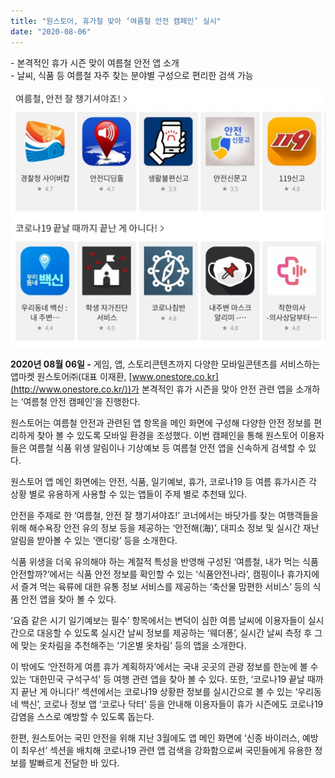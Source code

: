 ```yaml
---
title: "원스토어, 휴가철 맞아 ‘여름철 안전 캠페인’ 실시"
date: "2020-08-06"
---
```


\- 본격적인 휴가 시즌 맞이 여름철 안전 앱 소개  
\- 날씨, 식품 등 여름철 자주 찾는 분야별 구성으로 편리한 검색 가능

![](images/원스토어-이미지-1024x837.jpg)

**2020년 08월 06일 -** 게임, 앱, 스토리콘텐츠까지 다양한 모바일콘텐츠를 서비스하는 앱마켓 원스토어㈜(대표 이재환, [www.onestore.co.kr](http://www.onestore.co.kr/))가 본격적인 휴가 시즌을 맞아 안전 관련 앱을 소개하는 ‘여름철 안전 캠페인’을 진행한다.

원스토어는 여름철 안전과 관련된 앱 항목을 메인 화면에 구성해 다양한 안전 정보를 편리하게 찾아 볼 수 있도록 모바일 환경을 조성했다. 이번 캠페인을 통해 원스토어 이용자들은 여름철 식품 위생 알림이나 기상예보 등 여름철 안전 앱을 신속하게 검색할 수 있다.

원스토어 앱 메인 화면에는 안전, 식품, 일기예보, 휴가, 코로나19 등 여름 휴가시즌 각 상황 별로 유용하게 사용할 수 있는 앱들이 주제 별로 추천돼 있다.

안전을 주제로 한 ‘여름철, 안전 잘 챙기셔야죠!’ 코너에서는 바닷가를 찾는 여행객들을 위해 해수욕장 안전 유의 정보 등을 제공하는 ‘안전해(海)’, 대피소 정보 및 실시간 재난 알림을 받아볼 수 있는 ‘랜디랑’ 등을 소개한다.

식품 위생을 더욱 유의해야 하는 계절적 특성을 반영해 구성된 ‘여름철, 내가 먹는 식품 안전할까?’에서는 식품 안전 정보를 확인할 수 있는 ‘식품안전나라’, 캠핑이나 휴가지에서 즐겨 먹는 육류에 대한 유통 정보 서비스를 제공하는 ‘축산물 맘편한 서비스’ 등의 식품 안전 앱을 찾아 볼 수 있다.

‘요즘 같은 시기 일기예보는 필수’ 항목에서는 변덕이 심한 여름 날씨에 이용자들이 실시간으로 대응할 수 있도록 실시간 날씨 정보를 제공하는 ‘웨더퐁’, 실시간 날씨 측정 후 그에 맞는 옷차림을 추천해주는 ‘기온별 옷차림’ 등의 앱을 소개한다.

이 밖에도 ‘안전하게 여름 휴가 계획하자’에서는 국내 곳곳의 관광 정보를 한눈에 볼 수 있는 ‘대한민국 구석구석’ 등 여행 관련 앱을 찾아 볼 수 있다. 또한, ‘코로나19 끝날 때까지 끝난 게 아니다!’ 섹션에서는 코로나19 상황판 정보를 실시간으로 볼 수 있는 ‘우리동네 백신’, 코로나 정보 앱 ‘코로나 닥터’ 등을 안내해 이용자들이 휴가 시즌에도 코로나19 감염을 스스로 예방할 수 있도록 돕는다.

한편, 원스토어는 국민 안전을 위해 지난 3월에도 앱 메인 화면에 ‘신종 바이러스, 예방이 최우선’ 섹션을 배치해 코로나19 관련 앱 검색을 강화함으로써 국민들에게 유용한 정보를 발빠르게 전달한 바 있다.
